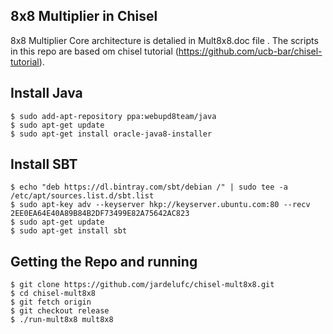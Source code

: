 8x8 Multiplier in Chisel
-------------------------

8x8 Multiplier Core architecture is detalied in Mult8x8.doc file . The scripts in this repo are based om chisel tutorial (https://github.com/ucb-bar/chisel-tutorial).

Install Java
------------

    $ sudo add-apt-repository ppa:webupd8team/java
    $ sudo apt-get update
    $ sudo apt-get install oracle-java8-installer


Install SBT
-----------

    $ echo "deb https://dl.bintray.com/sbt/debian /" | sudo tee -a /etc/apt/sources.list.d/sbt.list
    $ sudo apt-key adv --keyserver hkp://keyserver.ubuntu.com:80 --recv 2EE0EA64E40A89B84B2DF73499E82A75642AC823
    $ sudo apt-get update
    $ sudo apt-get install sbt


Getting the Repo and running 
----------------------------

    $ git clone https://github.com/jardelufc/chisel-mult8x8.git
    $ cd chisel-mult8x8
    $ git fetch origin
    $ git checkout release
    $ ./run-mult8x8 mult8x8

